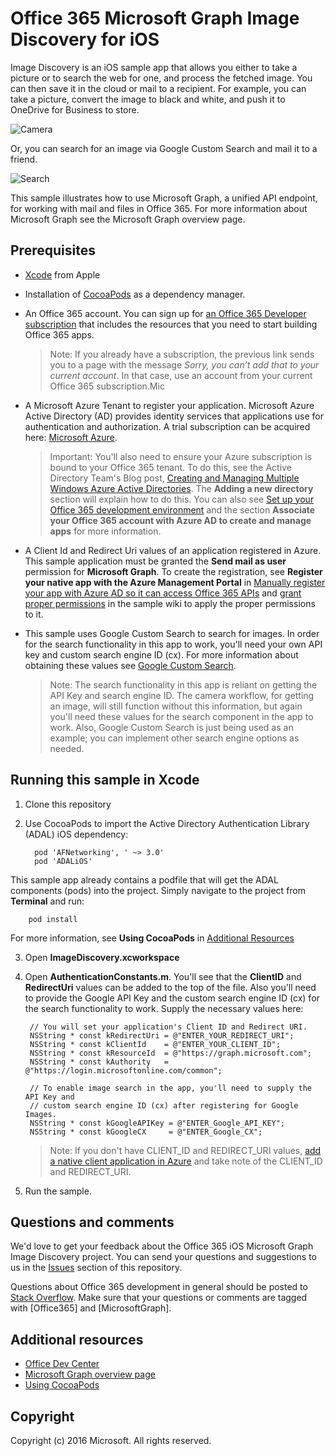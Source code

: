 # Office 365 Microsoft Graph Image Discovery for iOS

Image Discovery is an iOS sample app that allows you either to take a picture or to search the web for one, and process the fetched image. You can then save it in the cloud or mail to a recipient. For example, you can take a picture, convert the image to black and white, and push it to OneDrive for Business to store.

![Camera](https://github.com/OfficeDev/O365-iOS-Microsoft-Graph-Image-Discovery/blob/master/Images/camera.gif)

Or, you can search for an image via Google Custom Search and mail it to a friend.

![Search](https://github.com/OfficeDev/O365-iOS-Microsoft-Graph-Image-Discovery/blob/master/Images/search.gif)

This sample illustrates how to use Microsoft Graph, a unified API endpoint, for working with mail and files in Office 365. For more information about Microsoft Graph see the Microsoft Graph overview page.

## Prerequisites
* [Xcode](https://developer.apple.com/xcode/downloads/) from Apple
* Installation of [CocoaPods](https://guides.cocoapods.org/using/using-cocoapods.html) as a dependency manager.
* An Office 365 account. You can sign up for [an Office 365 Developer subscription](https://portal.office.com/Signup/Signup.aspx?OfferId=6881A1CB-F4EB-4db3-9F18-388898DAF510&DL=DEVELOPERPACK&ali=1#0) that includes the resources that you need to start building Office 365 apps.

     > Note: If you already have a subscription, the previous link sends you to a page with the message *Sorry, you can’t add that to your current account*. In that case, use an account from your current Office 365 subscription.Mic
* A Microsoft Azure Tenant to register your application. Microsoft Azure Active Directory (AD) provides identity services that applications use for authentication and authorization. A trial subscription can be acquired here: [Microsoft Azure](https://account.windowsazure.com/SignUp).

     > Important: You'll also need to ensure your Azure subscription is bound to your Office 365 tenant. To do this, see the Active Directory Team's Blog post, [Creating and Managing Multiple Windows Azure Active Directories](http://blogs.technet.com/b/ad/archive/2013/11/08/creating-and-managing-multiple-windows-azure-active-directories.aspx). The **Adding a new directory** section will explain how to do this. You can also see [Set up your Office 365 development environment](https://msdn.microsoft.com/office/office365/howto/setup-development-environment#bk_CreateAzureSubscription) and the section **Associate your Office 365 account with Azure AD to create and manage apps** for more information.
      
* A Client Id and Redirect Uri values of an application registered in Azure. This sample application must be granted the **Send mail as user** permission for **Microsoft Graph**. To create the registration, see **Register your native app with the Azure Management Portal** in [Manually register your app with Azure AD so it can access Office 365 APIs](https://msdn.microsoft.com/en-us/office/office365/howto/add-common-consent-manually) and [grant proper permissions](https://github.com/OfficeDev/O365-iOS-Microsoft-Graph-Connect/wiki/Grant-permissions-to-the-Connect-application-in-Azure) in the sample wiki to apply the proper permissions to it.

* This sample uses Google Custom Search to search for images. In order for the search functionality in this app to work, you'll need your own API key and custom search engine ID (cx). For more information about obtaining these values see [Google Custom Search](https://developers.google.com/custom-search/docs/overview). 

   > Note: The search functionality in this app is reliant on getting the API Key and search engine ID. The camera workflow, for getting an image, will still function without this information, but again you'll need these values for the search component in the app to work. Also, Google Custom Search is just being used as an example; you can implement other search engine options as needed.

       
## Running this sample in Xcode

1. Clone this repository
2. Use CocoaPods to import the Active Directory Authentication Library (ADAL) iOS dependency:
        
	     pod 'AFNetworking', ' ~> 3.0'
	     pod 'ADALiOS'

 This sample app already contains a podfile that will get the ADAL components (pods) into  the project. Simply navigate to the project from **Terminal** and run: 
        
        pod install
        
   For more information, see **Using CocoaPods** in [Additional Resources](#AdditionalResources)
  
3. Open **ImageDiscovery.xcworkspace**
4. Open **AuthenticationConstants.m**. You'll see that the **ClientID** and **RedirectUri** values can be added to the top of the file. Also you'll need to provide the Google API Key and the custom search engine ID (cx) for the search functionality to work. Supply the necessary values here:

        // You will set your application's Client ID and Redirect URI.
        NSString * const kRedirectUri = @"ENTER_YOUR_REDIRECT_URI";
        NSString * const kClientId    = @"ENTER_YOUR_CLIENT_ID";
        NSString * const kResourceId  = @"https://graph.microsoft.com";
        NSString * const kAuthority   = @"https://login.microsoftonline.com/common";
        
        // To enable image search in the app, you'll need to supply the API Key and 
        // custom search engine ID (cx) after registering for Google Images.
        NSString * const kGoogleAPIKey = @"ENTER_Google_API_KEY";
        NSString * const kGoogleCX     = @"ENTER_Google_CX";

    > Note: If you don't have CLIENT_ID and REDIRECT_URI values, [add a native client application in Azure](https://msdn.microsoft.com/library/azure/dn132599.aspx#BKMK_Adding) and take note of the CLIENT\_ID and REDIRECT_URI.

5. Run the sample.


## Questions and comments

We'd love to get your feedback about the Office 365 iOS Microsoft Graph Image Discovery project. You can send your questions and suggestions to us in the [Issues](https://github.com/OfficeDev/O365-iOS-Microsoft-Graph-Image-Discovery/issues) section of this repository.

Questions about Office 365 development in general should be posted to [Stack Overflow](http://stackoverflow.com/questions/tagged/Office365+API). Make sure that your questions or comments are tagged with [Office365] and [MicrosoftGraph].


## Additional resources

* [Office Dev Center](http://dev.office.com/)
* [Microsoft Graph overview page](https://graph.microsoft.io)
* [Using CocoaPods](https://guides.cocoapods.org/using/using-cocoapods.html)

## Copyright
Copyright (c) 2016 Microsoft. All rights reserved.

